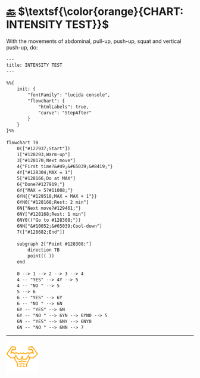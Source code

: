 # [:back:][back] $\textsf{\color{orange}{CHART: INTENSITY TEST}}$

With the movements of abdominal, pull-up, push-up, squat and vertical push-up, do\:

```mermaid
---
title: INTENSITY TEST
---

%%{
    init: {
        "fontFamily": "lucida console",
        "flowchart": {
            "htmlLabels": true,
            "curve": "StepAfter"
        }
    }
}%%

flowchart TB
    0(["#127937;Start"])
    1["#128293;Warm-up"]
    3["#128170;Next move"]
    4{"First time?&#49;&#65039;&#8419;"}
    4Y["#128304;MAX = 1"]
    5["#128166;Do at MAX"]
    6{"Done?#127919;"}
    6Y{"MAX = 5?#11088;"}
    6YN{{"#129518;MAX = MAX + 1"}}
    6YN0["#128168;Rest: 2 min"]
    6N{"Next move?#129461;"}
    6NY["#128168;Rest: 1 min"]
    6NY0(("Go to #128308;"))
    6NN["&#10052;&#65039;Cool-down"]
    7(["#128682;End"])

    subgraph 2["Point #128308;"]
        direction TB
        point(( ))
    end

    0 --> 1 --> 2 --> 3 --> 4
    4 -- "YES" --> 4Y --> 5
    4 -- "NO " --> 5
    5 --> 6
    6 -- "YES" --> 6Y
    6 -- "NO " --> 6N
    6Y -- "YES" --> 6N
    6Y -- "NO " --> 6YN --> 6YN0 --> 5
    6N -- "YES" --> 6NY --> 6NY0
    6N -- "NO " --> 6NN --> 7
```

---

[![Man's abdominals](../../src/six_pack_little.svg)](../training.md "Home")

[back]: intensity.md "Intensity test"
